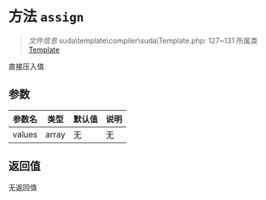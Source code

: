 # 方法 `assign`

> *文件信息* suda\template\compiler\suda\Template.php: 127~131
> 所属类 [Template](../Template.md)


直接压入值

## 参数


| 参数名 | 类型 | 默认值 | 说明 |
|--------|-----|-------|-------|
| values |  array | 无 | 无 |



## 返回值

无返回值
